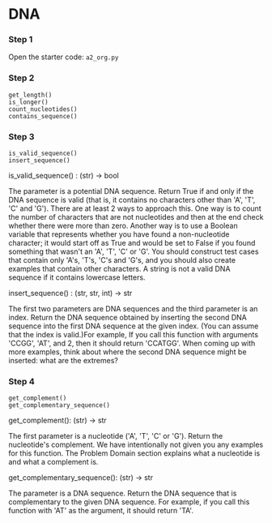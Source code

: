 # DNA

### Step 1

Open the starter code: `a2_org.py`

### Step 2

```
get_length()
is_longer()
count_nucleotides()
contains_sequence()
```

### Step 3

```
is_valid_sequence()
insert_sequence()
```
is_valid_sequence() : (str) -> bool

The parameter is a potential DNA sequence. Return True if and only if the DNA sequence is valid (that is, it contains no characters other than 'A', 'T', 'C' and 'G'). There are at least 2 ways to approach this. One way is to count the number of characters that are not nucleotides and then at the end check whether there were more than zero. Another way is to use a Boolean variable that represents whether you have found a non-nucleotide character; it would start off as True and would be set to False if you found something that wasn't an 'A', 'T', 'C' or 'G'. You should construct test cases that contain only 'A's, 'T's, 'C's and 'G's, and you should also create examples that contain other characters. A string is not a valid DNA sequence if it contains lowercase letters.

insert_sequence() : (str, str, int) -> str

The first two parameters are DNA sequences and the third parameter is an index. Return the DNA sequence obtained by inserting the second DNA sequence into the first DNA sequence at the given index. (You can assume that the index is valid.)For example, If you call this function with arguments 'CCGG', 'AT', and 2, then it should return 'CCATGG'. When coming up with more examples, think about where the second DNA sequence might be inserted: what are the extremes?

### Step 4

```
get_complement()
get_complementary_sequence()

```

get_complement(): (str) -> str

The first parameter is a nucleotide ('A', 'T', 'C' or 'G'). Return the nucleotide's complement. We have intentionally not given you any examples for this function. The Problem Domain section explains what a nucleotide is and what a complement is.

get_complementary_sequence(): (str) -> str

The parameter is a DNA sequence. Return the DNA sequence that is complementary to the given DNA sequence. For example, if you call this function with 'AT' as the argument, it should return 'TA'.
